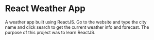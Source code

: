 # React Weather App
A weather app built using ReactJS. Go to the website and type the city name and click search to get the current weather info and forecast. The purpose of this project was to learn ReactJS.
